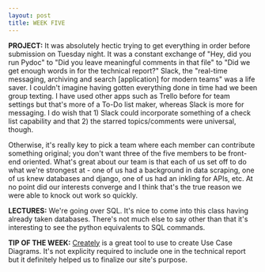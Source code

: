 ```yaml
---
layout: post
title: WEEK FIVE
---
```

**PROJECT:**
It was absolutely hectic trying to get everything in order before submission on Tuesday night. It was a constant exchange of "Hey, did you run Pydoc" to "Did you leave meaningful comments in that file" to "Did we get enough words in for the technical report?" Slack, the "real-time messaging, archiving and search [application] for modern teams" was a life saver. I couldn't imagine having gotten everything done in time had we been group texting. I have used other apps such as Trello before for team settings but that's more of a To-Do list maker, whereas Slack is more for messaging. I do wish that 1) Slack could incorporate something of a check list capability and that 2) the starred topics/comments were universal, though.

Otherwise, it's really key to pick a team where each member can contribute something original; you don't want three of the five members to be front-end oriented. What's great about our team is that each of us set off to do what we're strongest at - one of us had a background in data scraping, one of us knew databases and django, one of us had an inkling for APIs, etc. At no point did our interests converge and I think that's the true reason we were able to knock out work so quickly. 

**LECTURES:**
We're going over SQL. It's nice to come into this class having already taken databases. There's not much else to say other than that it's interesting to see the python equivalents to SQL commands. 

**TIP OF THE WEEK:** 
[Creately](http://creately.com/diagram-type/use-case) is a great tool to use to create Use Case Diagrams. It's not explicity required to include one in the technical report but it definitely helped us to finalize our site's purpose. 
